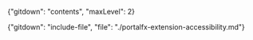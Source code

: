 {"gitdown": "contents", "maxLevel": 2}

{"gitdown": "include-file", "file": "./portalfx-extension-accessibility.md"}
